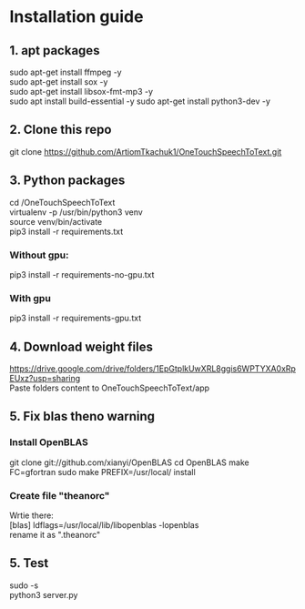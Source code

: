 # Installation guide
## 1. apt packages  
sudo apt-get install ffmpeg -y  
sudo apt-get install sox -y  
sudo apt-get install libsox-fmt-mp3 -y  
sudo apt install build-essential -y 
sudo apt-get install python3-dev  -y
## 2. Clone this repo  
git clone https://github.com/ArtiomTkachuk1/OneTouchSpeechToText.git  
## 3. Python packages
cd /OneTouchSpeechToText  
virtualenv -p /usr/bin/python3 venv  
source venv/bin/activate  
pip3 install -r requirements.txt 
### Without gpu:  
pip3 install -r requirements-no-gpu.txt  
### With gpu  
pip3 install -r requirements-gpu.txt  
## 4. Download weight files
https://drive.google.com/drive/folders/1EpGtplkUwXRL8ggis6WPTYXA0xRpEUxz?usp=sharing  
Paste folders content to OneTouchSpeechToText/app  
## 5. Fix blas theno warning
### Install OpenBLAS  
git clone git://github.com/xianyi/OpenBLAS
cd OpenBLAS
make FC=gfortran
sudo make PREFIX=/usr/local/ install
### Create file "theanorc"  
Wrtie there:  
[blas]
ldflags=/usr/local/lib/libopenblas -lopenblas  
rename it as ".theanorc" 
## 5. Test
sudo -s  
python3 server.py

